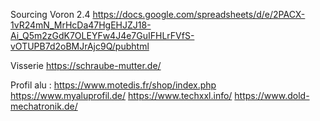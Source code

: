 Sourcing Voron 2.4
https://docs.google.com/spreadsheets/d/e/2PACX-1vR24mN_MrHcDa47HgEHJZJ18-Ai_Q5m2zGdK7OLEYFw4J4e7GuIFHLrFVfS-vOTUPB7d2oBMJrAjc9Q/pubhtml

Visserie
https://schraube-mutter.de/

Profil alu :
https://www.motedis.fr/shop/index.php
https://www.myaluprofil.de/
https://www.techxxl.info/
https://www.dold-mechatronik.de/
	